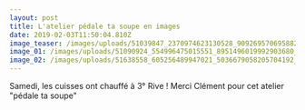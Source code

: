 ```yaml
---
layout: post
title: L'atelier pédale ta soupe en images
date: 2019-02-03T11:50:04.810Z
image_teaser: /images/uploads/51039847_2370974623130528_9092695706958823424_n.jpg
image_01: /images/uploads/51090924_554996475015551_8951496019992903680_n.jpg
image_02: /images/uploads/51638558_605256489947021_5036679058205704192_n.jpg
---
```

Samedi, les cuisses ont chauffé à 3° Rive ! Merci Clément pour cet atelier "pédale ta soupe"
